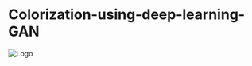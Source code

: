 # Colorization-using-deep-learning-GAN

![Logo](https://www.researchgate.net/publication/362151284/figure/fig2/AS:1180123210498048@1658374707408/a-b-Colorization-with-conventional-GAN-inversion-often-fail-to-invert-inthe-wild.png)


